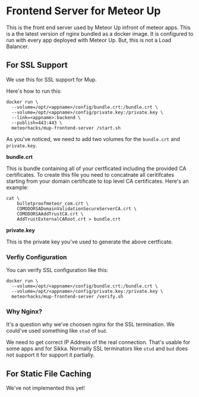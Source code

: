 # Frontend Server for Meteor Up

This is the front end server used by Meteor Up infront of meteor apps. This is a the latest version of nginx bundled as a docker image. It is configured to run with every app deployed with Meteor Up. But, this is not a Load Balancer.

## For SSL Support

We use this for SSL support for Mup.

Here's how to run this:

~~~shell
docker run \
  --volume=/opt/<appname>/config/bundle.crt:/bundle.crt \
  --volume=/opt/<appname>/config/private.key:/private.key \
  --link=<appname>:backend \
  --publish=443:443 \
  meteorhacks/mup-frontend-server /start.sh
~~~

As you've noticed, we need to add two volumes for the `bundle.crt` and `private.key`.

**bundle.crt**

This is bundle containing all of your certficated including the provided CA certificates. To create this file you need to concatnate all ceritifcates starting from your domain certificate to top level CA certificates. Here's an example:

~~~shell
cat \
    bulletproofmeteor_com.crt \
    COMODORSADomainValidationSecureServerCA.crt \
    COMODORSAAddTrustCA.crt \
    AddTrustExternalCARoot.crt > bundle.crt
~~~

**private.key**

This is the private key you've used to generate the above certficate.

### Verfiy Configuration

You can verify SSL configuration like this:

~~~shell
docker run \
  --volume=/opt/<appname>/config/bundle.crt:/bundle.crt \
  --volume=/opt/<appname>/config/private.key:/private.key \
  meteorhacks/mup-frontend-server /verify.sh
~~~

### Why Nginx?

It's a question why we've choosen nginx for the SSL termination. We could've used something like `stud` of `bud`.

We need to get correct IP Address of the real connection. That's usable for some apps and for Sikka. Normally SSL terminators like `stud` and `bud` does not support it for support it partially.

## For Static File Caching

We've not implemented this yet!